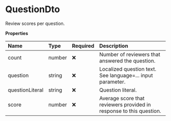 # QuestionDto

Review scores per question.

**Properties**

| Name            | Type   | Required | Description                                                         |
| :-------------- | :----- | :------- | :------------------------------------------------------------------ |
| count           | number | ❌       | Number of reviewers that answered the question.                     |
| question        | string | ❌       | Localized question text. See language=... input parameter.          |
| questionLiteral | string | ❌       | Question literal.                                                   |
| score           | number | ❌       | Average score that reviewers provided in response to this question. |

<!-- This file was generated by liblab | https://liblab.com/ -->
